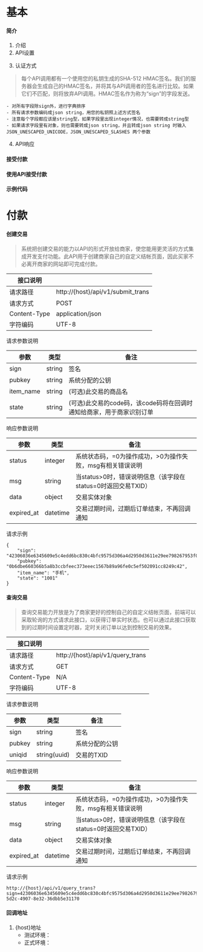 # 基本

#### 简介
1. 介绍
2. API设置
>
3. 认证方式
> 每个API调用都有一个使用您的私钥生成的SHA-512 HMAC签名。我们的服务器会生成自己的HMAC签名，并将其与API调用者的签名进行比较。如果它们不匹配，则将放弃API调用。HMAC签名作为称为“sign”的字段发送。

	- 对所有字段除sign外，进行字典排序
	- 所有请求参数编码成json string，用您的私钥照上述方式签名
	- 注意每个字段都应该是string型，如果字段里出现integer情况，也需要转成string型
	- 如果请求字段里有对象，则也需要转成json string，并且转成json string 时输入 JSON_UNESCAPED_UNICODE，JSON_UNESCAPED_SLASHES 两个参数

4. API响应
#### 接受付款
#### 使用API接受付款
#### 示例代码

# 付款

#### 创建交易

> 系统把创建交易的能力以API的形式开放给商家，使您能用更灵活的方式集成开发支付功能。此API用于创建商家自己的自定义结帐页面，因此买家不必离开商家的网站即可完成付款。

| 接口说明 | |
| ------------ | ------------ |
| 请求路径 | http://{host}/api/v1/submit_trans |
| 请求方式 | POST |
| Content-Type | application/json |
| 字符编码 | UTF-8 |

请求参数说明

| 参数 | 类型 | 备注 |
| ------------ | ------------ | ------------ |
| sign | string | 签名 |
| pubkey | string | 系统分配的公钥 |
| item_name | string | (可选)此交易的商品名 |
| state | string | (可选)此交易的code码，该code码将在回调时通知给商家，用于商家识别订单 |

响应参数说明

| 参数 | 类型 | 备注 |
| ------------ | ------------ | ------------ |
| status | integer | 系统状态码，=0为操作成功，>0为操作失败，msg有相关错误说明 |
| msg | string | 当status>0时，错误说明信息（该字段在status=0时返回交易TXID）|
| data | object | 交易实体对象 |
| expired_at | datetime | 交易过期时间，过期后订单结束，不再回调通知 |

请求示例

```
{
	"sign": "42306036e6345609e5c4edd6bc830c4bfc9575d306a4d2950d3611e29ee798267953f010cba0f7471842c0f27e83e59018ea01c345f82be07c3e5f148c822dbc",
	"pubkey": "0b6dbe660366b5a8b3ccbfeec373eeec1567b89a96fe0c5ef502091cc8249c42",
	"item_name": "手机",
	"state": "1001"
}
```

#### 查询交易

> 查询交易能力开放是为了商家更好的控制自己的自定义结帐页面，前端可以采取轮询的方式请求此接口，以获得订单实时状态。也可以通过此接口获取到的过期时间设置定时器，定时关闭订单以达到控制交易的效果。

| 接口说明 | |
| ------------ | ------------ |
| 请求路径 | http://{host}/api/v1/query_trans |
| 请求方式 | GET |
| Content-Type | N/A |
| 字符编码 | UTF-8 |


请求参数说明

| 参数 | 类型 | 备注 |
| ------------ | ------------ | ------------ |
| sign | string | 签名 |
| pubkey | string | 系统分配的公钥 |
| uniqid | string(uuid) | 交易的TXID |

响应参数说明

| 参数 | 类型 | 备注 |
| ------------ | ------------ | ------------ |
| status | integer | 系统状态码，=0为操作成功，>0为操作失败，msg有相关错误说明 |
| msg | string | 当status>0时，错误说明信息（该字段在status=0时返回交易TXID）|
| data | object | 交易实体对象 |
| expired_at | datetime | 交易过期时间，过期后订单结束，不再回调通知 |

请求示例

```
http://{host}/api/v1/query_trans?sign=42306036e6345609e5c4edd6bc830c4bfc9575d306a4d2950d3611e29ee798267953f010cba0f7471842c0f27e83e59018ea01c345f82be07c3e5f148c822dbc&pubkey=0b6dbe660366b5a8b3ccbfeec373eeec1567b89a96fe0c5ef502091cc8249c42&uniqid=3a6765db-5d2c-4907-8e32-36dbb5e31170
```



#### 回调地址


1. {host}地址
	- 测试环境：
	- 正式环境：